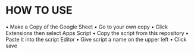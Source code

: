 # HOW TO USE

• Make a Copy of the Google Sheet
• Go to your own copy
• Click Extensions then select Apps Script
• Copy the script from this repository
• Paste it into the script Editor
• Give script a name on the upper left
• Click save
